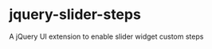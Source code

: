 jquery-slider-steps
===================

A jQuery UI extension to enable slider widget custom steps
